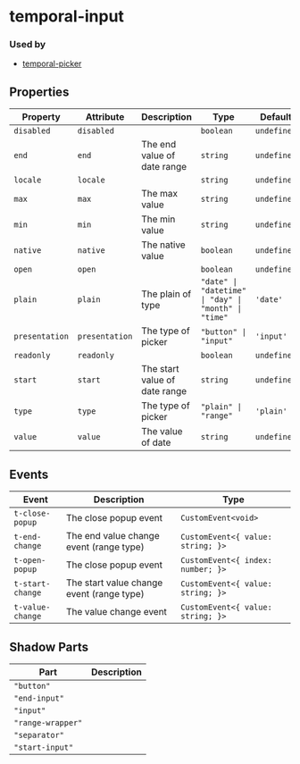 # temporal-input

### Used by

 - [temporal-picker](https://www.npmjs.com/package/temporal-picker)

## Properties

| Property       | Attribute      | Description                   | Type                                                 | Default     |
| -------------- | -------------- | ----------------------------- | ---------------------------------------------------- | ----------- |
| `disabled`     | `disabled`     |                               | `boolean`                                            | `undefined` |
| `end`          | `end`          | The end value of date range   | `string`                                             | `undefined` |
| `locale`       | `locale`       |                               | `string`                                             | `undefined` |
| `max`          | `max`          | The max value                 | `string`                                             | `undefined` |
| `min`          | `min`          | The min value                 | `string`                                             | `undefined` |
| `native`       | `native`       | The native value              | `boolean`                                            | `undefined` |
| `open`         | `open`         |                               | `boolean`                                            | `undefined` |
| `plain`        | `plain`        | The plain of type             | `"date" \| "datetime" \| "day" \| "month" \| "time"` | `'date'`    |
| `presentation` | `presentation` | The type of picker            | `"button" \| "input"`                                | `'input'`   |
| `readonly`     | `readonly`     |                               | `boolean`                                            | `undefined` |
| `start`        | `start`        | The start value of date range | `string`                                             | `undefined` |
| `type`         | `type`         | The type of picker            | `"plain" \| "range"`                                 | `'plain'`   |
| `value`        | `value`        | The value of date             | `string`                                             | `undefined` |


## Events

| Event            | Description                               | Type                              |
| ---------------- | ----------------------------------------- | --------------------------------- |
| `t-close-popup`  | The close popup event                     | `CustomEvent<void>`               |
| `t-end-change`   | The end value change event (range type)   | `CustomEvent<{ value: string; }>` |
| `t-open-popup`   | The close popup event                     | `CustomEvent<{ index: number; }>` |
| `t-start-change` | The start value change event (range type) | `CustomEvent<{ value: string; }>` |
| `t-value-change` | The value change event                    | `CustomEvent<{ value: string; }>` |


## Shadow Parts

| Part             | Description |
| ---------------- | ----------- |
| `"button"`       |             |
| `"end-input"`    |             |
| `"input"`        |             |
| `"range-wrapper"`|             |
| `"separator"`    |             |
| `"start-input"`  |             |
